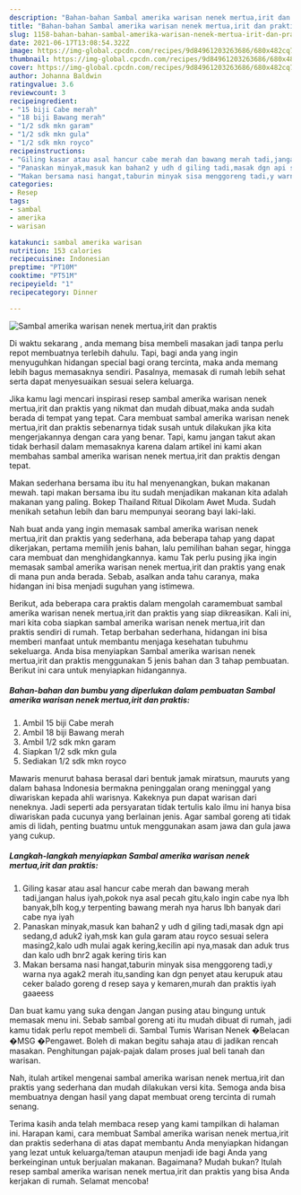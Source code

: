 ```yaml
---
description: "Bahan-bahan Sambal amerika warisan nenek mertua,irit dan praktis yang nikmat Untuk Jualan"
title: "Bahan-bahan Sambal amerika warisan nenek mertua,irit dan praktis yang nikmat Untuk Jualan"
slug: 1158-bahan-bahan-sambal-amerika-warisan-nenek-mertua-irit-dan-praktis-yang-nikmat-untuk-jualan
date: 2021-06-17T13:08:54.322Z
image: https://img-global.cpcdn.com/recipes/9d84961203263686/680x482cq70/sambal-amerika-warisan-nenek-mertuairit-dan-praktis-foto-resep-utama.jpg
thumbnail: https://img-global.cpcdn.com/recipes/9d84961203263686/680x482cq70/sambal-amerika-warisan-nenek-mertuairit-dan-praktis-foto-resep-utama.jpg
cover: https://img-global.cpcdn.com/recipes/9d84961203263686/680x482cq70/sambal-amerika-warisan-nenek-mertuairit-dan-praktis-foto-resep-utama.jpg
author: Johanna Baldwin
ratingvalue: 3.6
reviewcount: 3
recipeingredient:
- "15 biji Cabe merah"
- "18 biji Bawang merah"
- "1/2 sdk mkn garam"
- "1/2 sdk mkn gula"
- "1/2 sdk mkn royco"
recipeinstructions:
- "Giling kasar atau asal hancur cabe merah dan bawang merah tadi,jangan halus iyah,pokok nya asal pecah gitu,kalo ingin cabe nya lbh banyak,blh kog,y terpenting bawang merah nya harus lbh banyak dari cabe nya iyah"
- "Panaskan minyak,masuk kan bahan2 y udh d giling tadi,masak dgn api sedang,d aduk2 iyah,msk kan gula garam atau royco sesuai selera masing2,kalo udh mulai agak kering,kecilin api nya,masak dan aduk trus dan kalo udh bnr2 agak kering tiris kan"
- "Makan bersama nasi hangat,taburin minyak sisa menggoreng tadi,y warna nya agak2 merah itu,sanding kan dgn penyet atau kerupuk atau ceker balado goreng d resep saya y kemaren,murah dan praktis iyah gaaeess"
categories:
- Resep
tags:
- sambal
- amerika
- warisan

katakunci: sambal amerika warisan 
nutrition: 153 calories
recipecuisine: Indonesian
preptime: "PT10M"
cooktime: "PT51M"
recipeyield: "1"
recipecategory: Dinner

---
```



![Sambal amerika warisan nenek mertua,irit dan praktis](https://img-global.cpcdn.com/recipes/9d84961203263686/680x482cq70/sambal-amerika-warisan-nenek-mertuairit-dan-praktis-foto-resep-utama.jpg)

Di waktu  sekarang , anda memang bisa membeli masakan jadi tanpa perlu repot membuatnya terlebih dahulu. Tapi, bagi anda yang ingin menyuguhkan hidangan special bagi orang tercinta, maka anda memang lebih bagus memasaknya sendiri. Pasalnya, memasak di rumah lebih sehat serta dapat menyesuaikan sesuai selera keluarga.

Jika kamu lagi mencari inspirasi resep sambal amerika warisan nenek mertua,irit dan praktis yang nikmat dan mudah dibuat,maka anda sudah berada di tempat yang tepat. Cara membuat sambal amerika warisan nenek mertua,irit dan praktis  sebenarnya tidak susah untuk dilakukan jika kita mengerjakannya dengan cara yang benar. Tapi, kamu jangan takut akan tidak berhasil dalam memasaknya 
karena dalam artikel ini kami akan membahas sambal amerika warisan nenek mertua,irit dan praktis dengan tepat.  

Makan sederhana bersama ibu itu hal menyenangkan, bukan makanan mewah. tapi makan bersama ibu itu sudah menjadikan makanan kita adalah makanan yang paling. Bokep Thailand Ritual Dikolam Awet Muda. Sudah menikah setahun lebih dan baru mempunyai seorang bayi laki-laki.

Nah buat anda yang ingin memasak sambal amerika warisan nenek mertua,irit dan praktis yang sederhana, ada beberapa tahap yang dapat dikerjakan, pertama memilih jenis bahan, lalu pemilihan bahan segar, hingga cara membuat dan menghidangkannya. kamu Tak perlu pusing jika ingin memasak sambal amerika warisan nenek mertua,irit dan praktis yang enak di mana pun anda berada. Sebab, asalkan anda  tahu caranya, maka hidangan ini bisa menjadi suguhan yang istimewa.

Berikut, ada beberapa cara praktis  dalam mengolah caramembuat sambal amerika warisan nenek mertua,irit dan praktis yang siap dikreasikan. Kali ini, mari kita coba siapkan sambal amerika warisan nenek mertua,irit dan praktis sendiri di rumah. Tetap berbahan sederhana, hidangan ini bisa memberi manfaat untuk membantu menjaga kesehatan tubuhmu sekeluarga. Anda bisa menyiapkan Sambal amerika warisan nenek mertua,irit dan praktis menggunakan 5 jenis bahan dan 3 tahap pembuatan. Berikut ini cara untuk menyiapkan hidangannya.

<!--inarticleads1-->

##### Bahan-bahan dan bumbu yang diperlukan dalam pembuatan Sambal amerika warisan nenek mertua,irit dan praktis:

1. Ambil 15 biji Cabe merah
1. Ambil 18 biji Bawang merah
1. Ambil 1/2 sdk mkn garam
1. Siapkan 1/2 sdk mkn gula
1. Sediakan 1/2 sdk mkn royco


Mawaris menurut bahasa berasal dari bentuk jamak miratsun, mauruts yang dalam bahasa Indonesia bermakna peninggalan orang meninggal yang diwariskan kepada ahli warisnya. Kakeknya pun dapat warisan dari neneknya. Jadi seperti ada persyaratan tidak tertulis kalo ilmu ini hanya bisa diwariskan pada cucunya yang berlainan jenis. Agar sambal goreng ati tidak amis di lidah, penting buatmu untuk menggunakan asam jawa dan gula jawa yang cukup. 

<!--inarticleads2-->

##### Langkah-langkah menyiapkan Sambal amerika warisan nenek mertua,irit dan praktis:

1. Giling kasar atau asal hancur cabe merah dan bawang merah tadi,jangan halus iyah,pokok nya asal pecah gitu,kalo ingin cabe nya lbh banyak,blh kog,y terpenting bawang merah nya harus lbh banyak dari cabe nya iyah
1. Panaskan minyak,masuk kan bahan2 y udh d giling tadi,masak dgn api sedang,d aduk2 iyah,msk kan gula garam atau royco sesuai selera masing2,kalo udh mulai agak kering,kecilin api nya,masak dan aduk trus dan kalo udh bnr2 agak kering tiris kan
1. Makan bersama nasi hangat,taburin minyak sisa menggoreng tadi,y warna nya agak2 merah itu,sanding kan dgn penyet atau kerupuk atau ceker balado goreng d resep saya y kemaren,murah dan praktis iyah gaaeess


Dan buat kamu yang suka dengan Jangan pusing atau bingung untuk memasak menu ini. Sebab sambal goreng ati itu mudah dibuat di rumah, jadi kamu tidak perlu repot membeli di. Sambal Tumis Warisan Nenek �Belacan �MSG �Pengawet. Boleh di makan begitu sahaja atau di jadikan rencah masakan. Penghitungan pajak-pajak dalam proses jual beli tanah dan warisan. 

Nah, itulah artikel mengenai  sambal amerika warisan nenek mertua,irit dan praktis  yang sederhana dan mudah dilakukan versi kita. Semoga anda bisa membuatnya dengan hasil yang dapat membuat oreng tercinta di rumah senang. 

Terima kasih anda telah membaca resep yang kami tampilkan di halaman ini. Harapan kami, cara membuat  Sambal amerika warisan nenek mertua,irit dan praktis sederhana di atas dapat membantu Anda menyiapkan hidangan yang lezat untuk keluarga/teman ataupun menjadi ide bagi Anda yang berkeinginan untuk berjualan makanan. Bagaimana? Mudah bukan? Itulah resep sambal amerika warisan nenek mertua,irit dan praktis yang bisa Anda kerjakan di rumah. Selamat mencoba!

